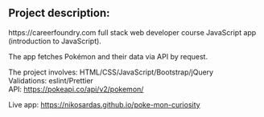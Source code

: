 

<h2>Project description:</h2>
https://careerfoundry.com full stack web developer course JavaScript app (introduction to JavaScript).

The app fetches Pokémon and their data via API by request.

The project involves: HTML/CSS/JavaScript/Bootstrap/jQuery<br>
Validations: eslint/Prettier<br>
API: https://pokeapi.co/api/v2/pokemon/<br>

Live app: https://nikosardas.github.io/poke-mon-curiosity


